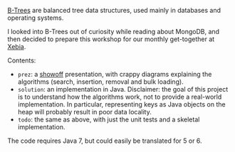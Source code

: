 [B-Trees](http://en.wikipedia.org/wiki/B-tree) are balanced tree data structures, used mainly in databases and operating systems.

I looked into B-Trees out of curiosity while reading about MongoDB, and then decided to prepare this workshop for our monthly get-together at [Xebia](http://www.xebia.fr/).

Contents:

* `prez`: a [showoff](https://github.com/schacon/showoff) presentation, with crappy diagrams explaining the algorithms (search, insertion, removal and bulk loading).
* `solution`: an implementation in Java. Disclaimer: the goal of this project is to understand how the algorithms work, not to provide a real-world implementation. In particular, representing keys as Java objects on the heap will probably result in poor data locality.
* `todo`: the same as above, with just the unit tests and a skeletal implementation.

The code requires Java 7, but could easily be translated for 5 or 6.
